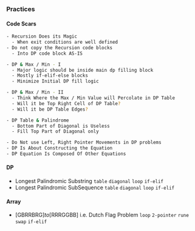 ### Practices

#### Code Scars
```bash
- Recursion Does its Magic
  - When exit conditions are well defined
- Do not copy the Recursion code blocks
  - Into DP code block AS-IS

- DP & Max / Min - I
  - Major logic should be inside main dp filling block
  - Mostly if-elif-else blocks
  - Minimize Initial DP fill logic

- DP & Max / Min - II
  - Think Where the Max / Min Value will Percolate in DP Table
  - Will it be Top Right Cell of DP Table?
  - Will it be DP Table Edges?

- DP Table & Palindrome
  - Bottom Part of Diagonal is Useless
  - Fill Top Part of Diagonal only

- Do Not use Left, Right Pointer Movements in DP problems
- DP Is About Constructing the Equation
- DP Equation Is Composed Of Other Equations
```

#### DP
- Longest Palindromic Substring `table` `diagonal` `loop` `if-elif`
- Longest Palindromic SubSequence `table` `diagonal` `loop` `if-elif`

#### Array
- [GBRRBRG]_to_[RRRGGBB] i.e. Dutch Flag Problem `loop` `2-pointer` `rune` `swap` `if-elif`
